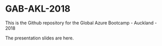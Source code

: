 # GAB-AKL-2018
This is the Github repository for the Global Azure Bootcamp - Auckland - 2018

The presentation slides are here.

